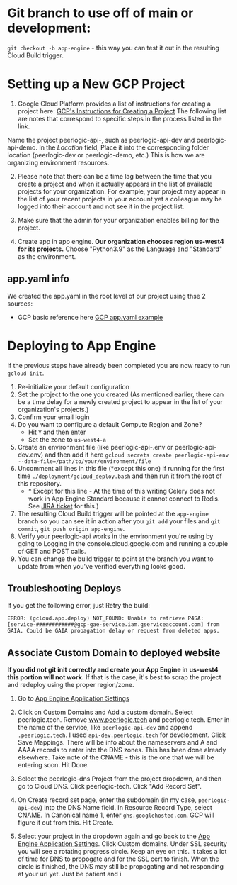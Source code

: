 # Git branch to use off of main or development:
`git checkout -b app-engine` - this way you can test it out in the resulting Cloud Build trigger.

# Setting up a New GCP Project

1. Google Cloud Platform provides a list of instructions for creating a project here: [GCP's Instructions for Creating a Project](https://cloud.google.com/appengine/docs/standard/nodejs/building-app/creating-project) The following list are notes that correspond to specific steps in the process listed in the link. 

Name the project peerlogic-api-<environment>, such as peerlogic-api-dev and peerlogic-api-demo. In the *Location* field, Place it into the corresponding folder location (peerlogic-dev or peerlogic-demo, etc.) This is how we are organizing environment resources.

2. Please note that there can be a time lag between the time that you create a project and when it actually appears in the list of available projects for your organization. For example, your project may appear in the list of your recent projects in your account yet a colleague may be logged into their account and not see it in the project list.

3. Make sure that the admin for your organization enables billing for the project. 

4. Create app in app engine. **Our organization chooses region us-west4 for its projects.** Choose "Python3.9" as the Language and "Standard" as the environment.


## app.yaml info

We created the app.yaml in the root level of our project using thse 2 sources:
* GCP basic reference here [GCP app.yaml example](https://cloud.google.com/appengine/docs/standard/nodejs/config/appref)


# Deploying to App Engine

If the previous steps have already been completed you are now ready to run `gcloud init`.

1. Re-initialize your default configuration
2. Set the project to the one you created (As mentioned earlier, there can be a time delay for a newly created project to appear in the list of your organization's projects.)
3. Confirm your email login
4. Do you want to configure a default Compute Region and Zone?
   * Hit `Y` and then enter
   * Set the zone to `us-west4-a`
5. Create an environment file (like peerlogic-api-<environment>.env or peerlogic-api-dev.env) and then add it here `gcloud secrets create peerlogic-api-env --data-file=/path/to/your/environment/file`
6. Uncomment all lines in this file (\*except this one) if running for the first time `./deployment/gcloud_deploy.bash` and then run it from the root of this repository.
   * \* Except for this line - At the time of this writing Celery does not work in App Engine Standard because it cannot connect to Redis. See [JIRA ticket](https://peerlogictech.atlassian.net/browse/PTECH-1011) for this.)
7. The resulting Cloud Build trigger will be pointed at the `app-engine` branch so you can see it in action after you `git add` your files and `git commit`, `git push origin app-engine`.
8. Verify your peerlogic-api works in the environment you're using by going to Logging in the console.cloud.google.com and running a couple of GET and POST calls.
9. You can change the build trigger to point at the branch you want to update from when you've verified everything looks good.

## Troubleshooting Deploys

If you get the following error, just Retry the build:

```
ERROR: (gcloud.app.deploy) NOT_FOUND: Unable to retrieve P4SA: [service-############@gcp-gae-service.iam.gserviceaccount.com] from GAIA. Could be GAIA propagation delay or request from deleted apps.
```

## Associate Custom Domain to deployed website

**If you did not git init correctly and create your App Engine in us-west4 this portion will not work.** If that is the case, it's best to scrap the project and redeploy using the proper region/zone.

1. Go to [App Engine Application Settings](https://console.cloud.google.com/appengine/settings)

2. Click on Custom Domains and Add a custom domain. Select peerlogic.tech. Remove www.peerlogic.tech and peerlogic.tech. Enter in the name of the service, like `peerlogic-api-dev` and append `.peerlogic.tech`. I used `api-dev.peerlogic.tech` for development. Click Save Mappings. There will be info about the nameservers and A and AAAA records to enter into the DNS zones. This has been done already elsewhere. Take note of the CNAME - this is the one that we will be entering soon. Hit Done.

3. Select the peerlogic-dns Project from the project dropdown, and then go to Cloud DNS. Click peerlogic-tech. Click "Add Record Set".

4. On Create record set page, enter the subdomain (in my case, `peerlogic-api-dev`) into the DNS Name field. In Resource Record Type, select CNAME. In Canonical name 1, enter `ghs.googlehosted.com`. GCP will figure it out from this. Hit Create.

5. Select your project in the dropdown again  and go back to the [App Engine Application Settings](https://console.cloud.google.com/appengine/settings). Click Custom domains. Under SSL security you will see a rotating progress circle. Keep an eye on this. It takes a lot of time for DNS to propogate and for the SSL cert to finish. When the circle is finished, the DNS may still be propogating and not responding at your url yet. Just be patient and i
